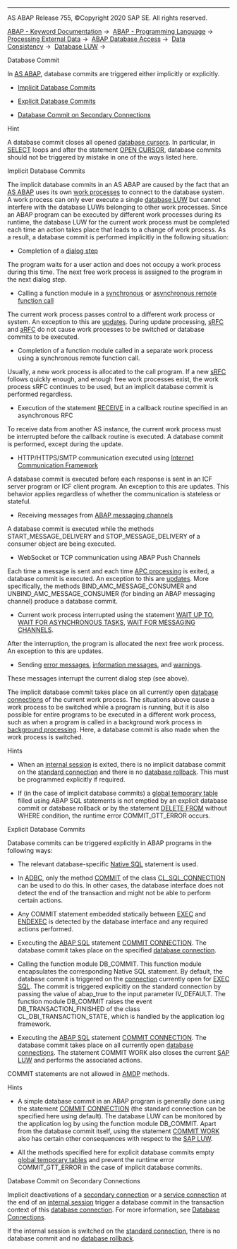  

* * *

AS ABAP Release 755, ©Copyright 2020 SAP SE. All rights reserved.

[ABAP - Keyword Documentation](javascript:call_link\('abenabap.htm'\)) →  [ABAP - Programming Language](javascript:call_link\('abenabap_reference.htm'\)) →  [Processing External Data](javascript:call_link\('abenabap_language_external_data.htm'\)) →  [ABAP Database Access](javascript:call_link\('abenabap_sql.htm'\)) →  [Data Consistency](javascript:call_link\('abentransaction.htm'\)) →  [Database LUW](javascript:call_link\('abendb_transaction.htm'\)) → 

Database Commit

In [AS ABAP](javascript:call_link\('abenas_abap_glosry.htm'\) "Glossary Entry"), database commits are triggered either implicitly or explicitly.

-   [Implicit Database Commits](#@@ITOC@@ABENDB_COMMIT_1)

-   [Explicit Database Commits](#@@ITOC@@ABENDB_COMMIT_2)

-   [Database Commit on Secondary Connections](#@@ITOC@@ABENDB_COMMIT_3)

Hint

A database commit closes all opened [database cursors](javascript:call_link\('abendatabase_cursor_glosry.htm'\) "Glossary Entry"). In particular, in [SELECT](javascript:call_link\('abapselect.htm'\)) loops and after the statement [OPEN CURSOR](javascript:call_link\('abapopen_cursor.htm'\)), database commits should not be triggered by mistake in one of the ways listed here.

Implicit Database Commits

The implicit database commits in an AS ABAP are caused by the fact that an [AS ABAP](javascript:call_link\('abenas_abap_glosry.htm'\) "Glossary Entry") uses its own [work processes](javascript:call_link\('abenwork_process_glosry.htm'\) "Glossary Entry") to connect to the database system. A work process can only ever execute a single [database LUW](javascript:call_link\('abendatabase_luw_glosry.htm'\) "Glossary Entry") but cannot interfere with the database LUWs belonging to other work processes. Since an ABAP program can be executed by different work processes during its runtime, the database LUW for the current work process must be completed each time an action takes place that leads to a change of work process. As a result, a database commit is performed implicitly in the following situation:

-   Completion of a [dialog step](javascript:call_link\('abendialog_step_glosry.htm'\) "Glossary Entry")

The program waits for a user action and does not occupy a work process during this time. The next free work process is assigned to the program in the next dialog step.

-   Calling a function module in a [synchronous](javascript:call_link\('abensynchronous_rfc_glosry.htm'\) "Glossary Entry") or [asynchronous remote function call](javascript:call_link\('abenasynchronous_rfc_glosry.htm'\) "Glossary Entry")

The current work process passes control to a different work process or system. An exception to this are [updates](javascript:call_link\('abenupdate_glosry.htm'\) "Glossary Entry"). During update processing, [sRFC](javascript:call_link\('abensrfc_glosry.htm'\) "Glossary Entry") and [aRFC](javascript:call_link\('abensrfc_glosry.htm'\) "Glossary Entry") do not cause work processes to be switched or database commits to be executed.

-   Completion of a function module called in a separate work process using a synchronous remote function call.

Usually, a new work process is allocated to the call program. If a new [sRFC](javascript:call_link\('abensrfc_glosry.htm'\) "Glossary Entry") follows quickly enough, and enough free work processes exist, the work process sRFC continues to be used, but an implicit database commit is performed regardless.

-   Execution of the statement [RECEIVE](javascript:call_link\('abapreceive.htm'\)) in a callback routine specified in an asynchronous RFC

To receive data from another AS instance, the current work process must be interrupted before the callback routine is executed. A database commit is performed, except during the update.

-   HTTP/HTTPS/SMTP communication executed using [Internet Communication Framework](javascript:call_link\('abeninternet_con_fra_glosry.htm'\) "Glossary Entry")

A database commit is executed before each response is sent in an ICF server program or ICF client program. An exception to this are updates. This behavior applies regardless of whether the communication is stateless or stateful.

-   Receiving messages from [ABAP messaging channels](javascript:call_link\('abenabap_messaging_channels_glosry.htm'\) "Glossary Entry")

A database commit is executed while the methods START\_MESSAGE\_DELIVERY and STOP\_MESSAGE\_DELIVERY of a consumer object are being executed.

-   WebSocket or TCP communication using ABAP Push Channels

Each time a message is sent and each time [APC processing](javascript:call_link\('abenapc_processing_glosry.htm'\) "Glossary Entry") is exited, a database commit is executed. An exception to this are [updates](javascript:call_link\('abenupdate_glosry.htm'\) "Glossary Entry"). More specifically, the methods BIND\_AMC\_MESSAGE\_CONSUMER and UNBIND\_AMC\_MESSAGE\_CONSUMER (for binding an ABAP messaging channel) produce a database commit.

-   Current work process interrupted using the statement [WAIT UP TO](javascript:call_link\('abapwait_up_to.htm'\)), [WAIT FOR ASYNCHRONOUS TASKS](javascript:call_link\('abapwait_arfc.htm'\)), [WAIT FOR MESSAGING CHANNELS](javascript:call_link\('abapwait_amc.htm'\)).

After the interruption, the program is allocated the next free work process. An exception to this are updates.

-   Sending [error messages](javascript:call_link\('abenerror_message_glosry.htm'\) "Glossary Entry"), [information messages](javascript:call_link\('abeninformation_message_glosry.htm'\) "Glossary Entry"), and [warnings](javascript:call_link\('abenwarning_glosry.htm'\) "Glossary Entry").

These messages interrupt the current dialog step (see above).

The implicit database commit takes place on all currently open [database connections](javascript:call_link\('abendatabase_connection_glosry.htm'\) "Glossary Entry") of the current work process. The situations above cause a work process to be switched while a program is running, but it is also possible for entire programs to be executed in a different work process, such as when a program is called in a background work process in [background processing](javascript:call_link\('abenbackround_processing_glosry.htm'\) "Glossary Entry"). Here, a database commit is also made when the work process is switched.

Hints

-   When an [internal session](javascript:call_link\('abeninternal_session_glosry.htm'\) "Glossary Entry") is exited, there is no implicit database commit on the [standard connection](javascript:call_link\('abenstandard_db_connection_glosry.htm'\) "Glossary Entry") and there is no [database rollback](javascript:call_link\('abendb_rollback.htm'\)). This must be programmed explicitly if required.

-   If (in the case of implicit database commits) a [global temporary table](javascript:call_link\('abenddic_database_tables_gtt.htm'\)) filled using ABAP SQL statements is not emptied by an explicit database commit or database rollback or by the statement [DELETE FROM](javascript:call_link\('abapdelete_dbtab.htm'\)) without WHERE condition, the runtime error COMMIT\_GTT\_ERROR occurs.

Explicit Database Commits

Database commits can be triggered explicitly in ABAP programs in the following ways:

-   The relevant database-specific [Native SQL](javascript:call_link\('abennative_sql_glosry.htm'\) "Glossary Entry") statement is used.

-   In [ADBC](javascript:call_link\('abenadbc_glosry.htm'\) "Glossary Entry"), only the method [COMMIT](javascript:call_link\('abenadbc_transaction.htm'\)) of the class [CL\_SQL\_CONNECTION](javascript:call_link\('abencl_sql_connection.htm'\)) can be used to do this. In other cases, the database interface does not detect the end of the transaction and might not be able to perform certain actions.

-   Any COMMIT statement embedded statically between [EXEC](javascript:call_link\('abapexec.htm'\)) and [ENDEXEC](javascript:call_link\('abapendexec.htm'\)) is detected by the database interface and any required actions performed.

-   Executing the [ABAP SQL](javascript:call_link\('abenabap_sql_glosry.htm'\) "Glossary Entry") statement [COMMIT CONNECTION](javascript:call_link\('abapcommit_rollback_connection.htm'\)). The database commit takes place on the specified [database connection](javascript:call_link\('abendatabase_connection_glosry.htm'\) "Glossary Entry").

-   Calling the function module DB\_COMMIT. This function module encapsulates the corresponding Native SQL statement. By default, the database commit is triggered on the [connection](javascript:call_link\('abapexec_connection.htm'\)) currently open for [EXEC SQL](javascript:call_link\('abapexec.htm'\)). The commit is triggered explicitly on the standard connection by passing the value of abap\_true to the input parameter IV\_DEFAULT. The function module DB\_COMMIT raises the event DB\_TRANSACTION\_FINISHED of the class CL\_DBI\_TRANSACTION\_STATE, which is handled by the application log framework.

-   Executing the [ABAP SQL](javascript:call_link\('abenabap_sql_glosry.htm'\) "Glossary Entry") statement [COMMIT CONNECTION](javascript:call_link\('abapcommit.htm'\)). The database commit takes place on all currently open [database connections](javascript:call_link\('abendatabase_connection_glosry.htm'\) "Glossary Entry"). The statement COMMIT WORK also closes the current [SAP LUW](javascript:call_link\('abensap_luw.htm'\)) and performs the associated actions.

COMMIT statements are not allowed in [AMDP](javascript:call_link\('abenamdp_method_glosry.htm'\) "Glossary Entry") methods.

Hints

-   A simple database commit in an ABAP program is generally done using the statement [COMMIT CONNECTION](javascript:call_link\('abapcommit_rollback_connection.htm'\)) (the standard connection can be specified here using default). The database LUW can be monitored by the application log by using the function module DB\_COMMIT. Apart from the database commit itself, using the statement [COMMIT WORK](javascript:call_link\('abapcommit.htm'\)) also has certain other consequences with respect to the [SAP LUW](javascript:call_link\('abensap_luw_glosry.htm'\) "Glossary Entry").

-   All the methods specified here for explicit database commits empty [global temporary tables](javascript:call_link\('abenddic_database_tables_gtt.htm'\)) and prevent the runtime error COMMIT\_GTT\_ERROR in the case of implicit database commits.

Database Commit on Secondary Connections

Implicit deactivations of a [secondary connection](javascript:call_link\('abensecondary_db_connection_glosry.htm'\) "Glossary Entry") or a [service connection](javascript:call_link\('abenservice_connection_glosry.htm'\) "Glossary Entry") at the end of an [internal session](javascript:call_link\('abeninternal_session_glosry.htm'\) "Glossary Entry") trigger a database commit in the transaction context of this [database connection](javascript:call_link\('abendatabase_connection_glosry.htm'\) "Glossary Entry"). For more information, see [Database Connections](javascript:call_link\('abenopensql_multiconnect.htm'\)).

If the internal session is switched on the [standard connection](javascript:call_link\('abenstandard_db_connection_glosry.htm'\) "Glossary Entry"), there is no database commit and no [database rollback](javascript:call_link\('abendb_rollback.htm'\)).